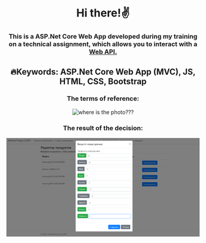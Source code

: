 <h1 align="center">Hi there!✌️</a> 
<h3 align="center">This is a ASP.Net Core Web App developed during my training on a technical assignment, which allows you to interact with a <a href="https://github.com/MaXiMKnjsh/CLIENT-client-server-app-fridges.git">Web API.</a>
<h2 align="center">🔥Keywords: ASP.Net Core Web App (MVC), JS, HTML, CSS, Bootstrap</h2>
<div align="center">
<h3>The terms of reference:</h3>
<img src="image.jpg" alt="where is the photo???">
  <h3>The result of the decision:</h3>
<img src="image2.jpg" alt="where is the photo???">
</div>
